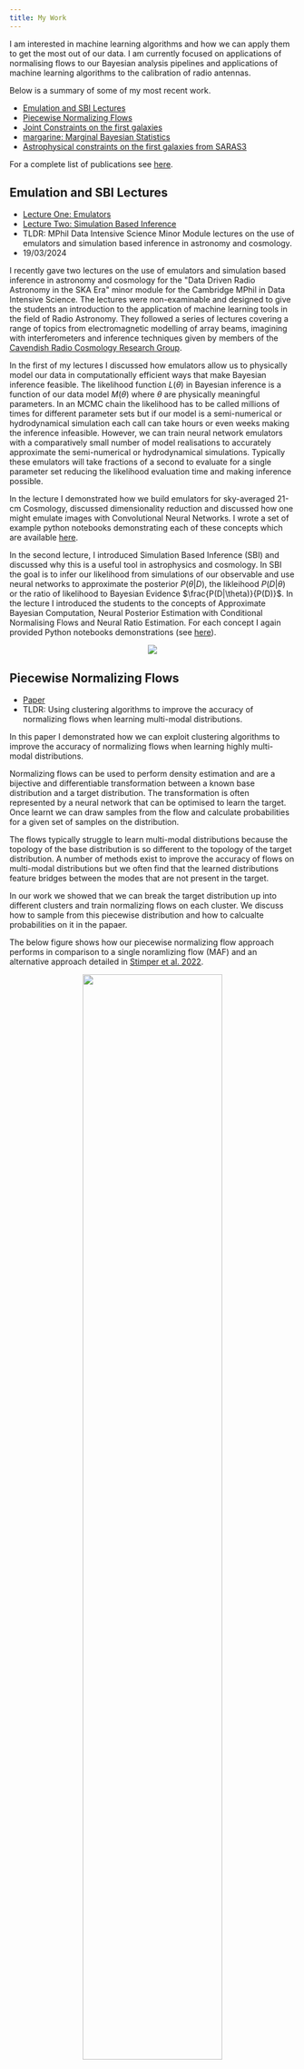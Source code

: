 ```yaml
---
title: My Work
---
```


I am interested in machine learning algorithms and how we can apply them to
get the most out of our data. I am currently focused on applications of
normalising flows to our Bayesian analysis pipelines and applications of
machine learning algorithms to the calibration of radio antennas.

Below is a summary of some of my most recent work.

- [Emulation and SBI Lectures](#emulation-and-sbi-lectures)
- [Piecewise Normalizing Flows](#piecewise-normalizing-flows)
- [Joint Constraints on the first galaxies](#joint-constraints-on-the-first-galaxies)
- [margarine: Marginal Bayesian Statistics](#margarine-marginal-bayesian-statistics)
- [Astrophysical constraints on the first galaxies from SARAS3](#astrophysical-constraints-on-the-first-galaxies-from-saras3)

For a complete list of publications see [here](https://harrybevins.co.uk/pubs.html).

## Emulation and SBI Lectures

- [Lecture One: Emulators](https://github.com/htjb/Talks/raw/master/Lectures/MPhil_Data_Intensive_Science_Lectures_2024/Lecture-15.pdf)
- [Lecture Two: Simulation Based Inference](https://github.com/htjb/Talks/raw/master/Lectures/MPhil_Data_Intensive_Science_Lectures_2024/Lecture-16.pdf)
- TLDR: MPhil Data Intensive Science Minor Module lectures on the use of
emulators and simulation based inference in astronomy and cosmology.
- 19/03/2024

I recently gave two lectures on the use of emulators and simulation based 
inference in astronomy and cosmology for the "Data Driven Radio Astronomy in the
SKA Era" minor module for the Cambridge MPhil in Data Intensive Science. The
lectures were non-examinable and designed to give the students an introduction
to the application of machine learning tools in the field of Radio Astronomy.
They followed a series of lectures covering a range of topics from electromagnetic
modelling of array beams, imagining with interferometers and inference techniques
given by members of the [Cavendish Radio Cosmology Research Group](https://www.cavendishradiocosmology.com).

In the first of my lectures I discussed how emulators allow
us to physically model our data in computationally efficient ways that make
Bayesian inference feasible. The likelihood function $L(\theta)$ in Bayesian inference is 
a function of our data model $M(\theta)$ where $\theta$ are physically meaningful
parameters. In an MCMC chain the likelihood has to be called millions of times
for different parameter sets
but if our model is a semi-numerical or hydrodynamical simulation each call
can take hours or even weeks making the inference infeasible. However,
we can train neural network emulators with a comparatively small number of model
realisations to accurately approximate the semi-numerical or hydrodynamical simulations.
Typically these emulators will take fractions of a second to evaluate for a single parameter
set reducing the likelihood evaluation time and making inference possible.

In the lecture I demonstrated how we build emulators for sky-averaged 21-cm
Cosmology, discussed dimensionality reduction and discussed how one might emulate images
with Convolutional Neural Networks. I wrote a set
of example python notebooks demonstrating each of these concepts which are available
[here](https://github.com/htjb/Talks/tree/master/Lectures/MPhil_Data_Intensive_Science_Lectures_2024/mphil-lecture-examples).

In the second lecture, I introduced Simulation Based Inference (SBI) and discussed why
this is a useful tool in astrophysics and cosmology. In SBI the goal is to infer 
our likelihood from simulations of our observable and use neural networks to
approximate the posterior $P(\theta|D)$, the likleihood $P(D|\theta)$ or the
ratio of likelihood to Bayesian Evidence $\frac{P(D|\theta)}{P(D)}$. In the
lecture I introduced the students to the concepts of Approximate Bayesian
Computation, Neural Posterior Estimation with Conditional Normalising Flows
and Neural Ratio Estimation. For each concept I again provided Python notebooks
demonstrations (see [here](https://github.com/htjb/Talks/tree/master/Lectures/MPhil_Data_Intensive_Science_Lectures_2024/mphil-lecture-examples)).

<center><img src="{{ site.url }}/assets/Lecture-image.png" alt-text="SBI Lecture"></center>

## Piecewise Normalizing Flows

- [Paper](https://arxiv.org/abs/2305.02930)
- TLDR: Using clustering algorithms to improve the accuracy of normalizing
flows when learning multi-modal distributions.

In this paper I demonstrated how we can exploit clustering algorithms
to improve the accuracy of normalizing flows when learning highly multi-modal
distributions.

Normalizing flows can be used to perform density estimation and are a bijective
and differentiable transformation between a known base distribution and
a target distribution. The transformation is often represented by
a neural network that can be optimised to learn the target. Once learnt
we can draw samples from the flow and calculate probabilities for a given
set of samples on the distribution.

The flows typically struggle to learn multi-modal distributions because the
topology of the base distribution is so different to the topology of the
target distribution. A number of methods exist to improve the accuracy of 
flows on multi-modal distributions but we often find that the
learned distributions feature bridges between the modes that are not present
in the target.

In our work we showed that we can break the target distribution up into
different clusters and train normalizing flows on each cluster. We discuss
how to sample from this piecewise distribution and how to calcualte probabilities
on it in the papaer.

The below figure shows how our piecewise normalizing flow approach
performs in comparison to a single noramlizing flow (MAF) and an alternative
approach detailed in [Stimper et al. 2022](https://proceedings.mlr.press/v151/stimper22a).

<center><img src="{{ site.url }}/assets/piecewise_normalising_flows.png" width="70%" alt-text="Benchmark Examples"></center>


## Joint Constraints on the first galaxies

- [Paper](https://arxiv.org/abs/2301.03298)
- TLDR: Using a novel machine learning Bayesian workflow to derive joint
constraints on the properties of the first galaxies with data from 21-cm
cosmology experiments.

In this work we used normalizing flows to model posterior distributions
from previous analysis of data from the 21-cm experiments SARAS3 and HERA to
efficiently perform a joint analysis and place constraints on the properties of
the first stars and galaxies.

21-cm cosmology is concerned with the detection of a signal from the Cosmic Dawn
and Epoch of Reionization from neutral hydrogen which can inform us about
the star formation rates of the first galaxies, their halo masses, their X-ray and
radio luminosities and how quickly the universe ionized. We either attempt to
detect the sky-averaged signal, redshifted from the early universe, in the radio
band with single radiometers, like SARAS3, or detect the spatial variation in the
signal through the power spectrum with interferometers like HERA.

Both HERA and SARAS3 have collected data in the past few years but neither
experiment has claimed a detection of the signal. Instead they have been able
to place upper limits on the magnitude of both the sky-averaged signal and the
power spectrum. Using these upper limits we are able to demonstrate that we
can recover tighter constraints on the magnitude of the signals and the properties of
early galaxies than can be achieved with each experiment individually. The figure below
shows the one-, two- and three-sigma constratints on the magnitude of the
signals derived using the prior on our astrophysical parameters, from each experiment
and jointly.

<center><img src="{{ site.url }}/assets/joint_constraints.png" width="70%" alt-text="Joint Constraints"></center>

## margarine: Marginal Bayesian Statistics

- [Paper One](https://arxiv.org/abs/2205.12841)
- [Paper Two](https://arxiv.org/abs/2207.11457)
- TLDR: Using normalizing flows to build of nuisance-free or marginal
Bayesian workflow.

In these two papers we demonstrated that we could use normalizing flows to
derive marginal posterior distributions, define marginal or nuisance-free likeilhood
functions and calcualte marginal Bayesian statistics such as the Kullback-Leibler
divergence and Bayesian Model Dimensionality.

We use normalizing flows, bijective and differentiable transformations between a
base distribution and more complex target distribution, to post process MCMC and
Nested Sampling chains and marginalise out nuisance parameters. This gives us
access to the posterior distributions on core science parameters and allows
us to evaluate probabilities without having to worry about instrumental nuiances
and contaminating signals.

Through access to the marginal posterior distributions we then define
the marginal Kullback-Leibler divergence and marginal Bayesian Model Dimensionality
which allow us to evalute the constraining power of different experiments in
just the core science part of the parameter space. In practice this allows us
to compare different experimental approaches with different nuisance parameters
and determine which is giving us the most information about the parameters that we
are interested in.

Using the marginal or nuisance-free likelihood function we also outline a method
for performing efficient joint analysis without having to sample the nuisance
parameters but still recovering the correct Bayesian evidence. 
We demonstrated this with Planck and the Dark Energy Survey and
the resultant joint constraints are shown below.

<center><img src="{{ site.url }}/assets/planck_des.pdf" width="70%" alt-text="Joint Planck and DES Constraints"></center>

## Astrophysical constraints on the first galaxies from SARAS3

- [Paper](https://www.nature.com/articles/s41550-022-01825-6)
- [Preprint](https://arxiv.org/abs/2212.00464)
- Publisher: Nature Astronomy
- TLDR: The first constraints from 21-cm cosmology on the properties of the first galaxies 200
million years after the Big Bang.

In this work we used data from the SARAS3 radiometer to constrain the properties of
galaxies at redshift of 20 roughly 200 million years after the Big Bang. The SARAS3
radiometer is aiming to detect the redshifted sky-averaged 21-cm signal from neutral 
hydrogen during the Cosmic Dawn and Epoch of Reionization. The signal, measured
relative to the radio background, is sensitive to the star formation properties
of the first galaxies, their X-ray and radio luminosities and the CMB optical
depth.

Using an upper limit measurement of the signal from the SARAS3 instrument
we are able to rule out scenarios in which high redshfit galaxies were very luminous
in the radio band and had low X-ray efficiencies. We also place constraints on 
the star formation rate and minimum halo mass for star formation at high redshfits
for the first time.

We compare our constraints to those from the precursor instrument SARAS2 and
demonstrate that while the constraints are generally stronger from SARAS3 each experiment
gives us information about the properties of galaxies at different redshifts. This
suggests that we can gain information by performing a joint analysis of 
differnt data sets and is shown in the figure below. The figure shows the functional constraints
on the 21-cm signal from each experiment against the prior and the KL divergence,
a measure of the information gain when contracting the prior to the posterior, for each
instrument.

<center><img src="{{ site.url }}/assets/saras2-saras3-comparison.pdf" width="70%" alt-text="SARAS2 and SARAS3 Constraints"></center>